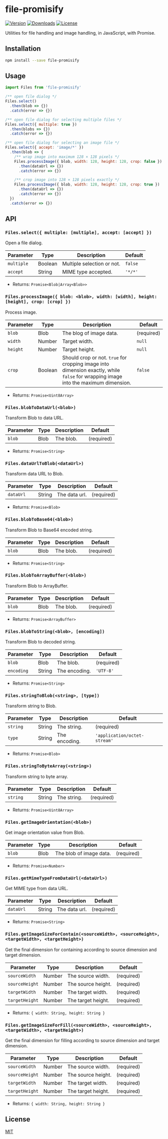 # file-promisify

[![Version](https://img.shields.io/npm/v/file-promisify.svg)](https://www.npmjs.com/package/file-promisify)
[![Downloads](https://img.shields.io/npm/dm/file-promisify.svg)](https://npmcharts.com/compare/file-promisify?minimal=true)
[![License](https://img.shields.io/npm/l/file-promisify.svg)](https://www.npmjs.com/package/file-promisify)

Utilities for file handling and image handling, in JavaScript, with Promise.

## Installation

```sh
npm install --save file-promisify
```

## Usage

```js
import Files from 'file-promisify'

/** open file dialog */
Files.select()
  .then(blob => {})
  .catch(error => {})

/** open file dialog for selecting multiple files */
Files.select({ multiple: true })
  .then(blobs => {})
  .catch(error => {})

/** open file dialog for selecting an image file */
Files.select({ accept: 'image/*' })
  .then(blob => {
    /** wrap image into maximum 128 × 128 pixels */
    Files.processImage({ blob, width: 128, height: 128, crop: false })
      .then(dataUrl => {})
      .catch(error => {})

    /** crop image into 128 × 128 pixels exactly */
    Files.processImage({ blob, width: 128, height: 128, crop: true })
      .then(dataUrl => {})
      .catch(error => {})
  })
  .catch(error => {})
```

## API

### `Files.select({ multiple: [multiple], accept: [accept] })`

Open a file dialog.

| Parameter | Type | Description | Default |
| --- | --- | --- | --- |
| `multiple` | Boolean | Multiple selection or not. | `false` |
| `accept` | String | MIME type accepted. | `'*/*'` |

- Returns: `Promise<Blob|Array<Blob>>`

### `Files.processImage({ blob: <blob>, width: [width], height: [height], crop: [crop] })`

Process image.

| Parameter | Type | Description | Default |
| --- | --- | --- | --- |
| `blob` | Blob | The blog of image data. | (required) |
| `width` | Number | Target width. | `null` |
| `height` | Number | Target height. | `null` |
| `crop` | Boolean | Should crop or not. `true` for cropping image into dimension exactly, while `false` for wrapping image into the maximum dimension. | `false` |

- Returns: `Promise<Uint8Array>`

### `Files.blobToDataUrl(<blob>)`

Transform Blob to data URL.

| Parameter | Type | Description | Default |
| --- | --- | --- | --- |
| `blob` | Blob | The blob. | (required) |

- Returns: `Promise<String>`

### `Files.dataUrlToBlob(<dataUrl>)`

Transform data URL to Blob.

| Parameter | Type | Description | Default |
| --- | --- | --- | --- |
| `dataUrl` | String | The data url. | (required) |

- Returns: `Promise<Blob>`

### `Files.blobToBase64(<blob>)`

Transform Blob to Base64 encoded string.

| Parameter | Type | Description | Default |
| --- | --- | --- | --- |
| `blob` | Blob | The blob. | (required) |

- Returns: `Promise<String>`

### `Files.blobToArrayBuffer(<blob>)`

Transform Blob to ArrayBuffer.

| Parameter | Type | Description | Default |
| --- | --- | --- | --- |
| `blob` | Blob | The blob. | (required) |

- Returns: `Promise<ArrayBuffer>`

### `Files.blobToString(<blob>, [encoding])`

Transform Blob to decoded string.

| Parameter | Type | Description | Default |
| --- | --- | --- | --- |
| `blob` | Blob | The blob. | (required) |
| `encoding` | String | The encoding. | `'UTF-8'` |

- Returns: `Promise<String>`

### `Files.stringToBlob(<string>, [type])`

Transform string to Blob.

| Parameter | Type | Description | Default |
| --- | --- | --- | --- |
| `string` | String | The string. | (required) |
| `type` | String | The encoding. | `'application/octet-stream'` |

- Returns: `Promise<Blob>`

### `Files.stringToByteArray(<string>)`

Transform string to byte array.

| Parameter | Type | Description | Default |
| --- | --- | --- | --- |
| `string` | String | The string. | (required) |

- Returns: `Promise<Uint8Array>`

### `Files.getImageOrientation(<blob>)`

Get image orientation value from Blob.

| Parameter | Type | Description | Default |
| --- | --- | --- | --- |
| `blob` | Blob | The blob of image data. | (required) |

- Returns: `Promise<Number>`

### `Files.getMimeTypeFromDataUrl(<dataUrl>)`

Get MIME type from data URL.

| Parameter | Type | Description | Default |
| --- | --- | --- | --- |
| `dataUrl` | String | The data url. | (required) |

- Returns: `Promise<String>`

### `Files.getImageSizeForContain(<sourceWidth>, <sourceHeight>, <targetWidth>, <targetHeight>)`

Get the final dimension for containing according to source dimension and target dimension.

| Parameter | Type | Description | Default |
| --- | --- | --- | --- |
| `sourceWidth` | Number | The source width. | (required) |
| `sourceHeight` | Number | The source height. | (required) |
| `targetWidth` | Number | The target width. | (required) |
| `targetHeight` | Number | The target height. | (required) |

- Returns: `{ width: String, height: String }`

### `Files.getImageSizeForFill(<sourceWidth>, <sourceHeight>, <targetWidth>, <targetHeight>)`

Get the final dimension for filling according to source dimension and target dimension.

| Parameter | Type | Description | Default |
| --- | --- | --- | --- |
| `sourceWidth` | Number | The source width. | (required) |
| `sourceHeight` | Number | The source height. | (required) |
| `targetWidth` | Number | The target width. | (required) |
| `targetHeight` | Number | The target height. | (required) |

- Returns: `{ width: String, height: String }`

## License

[MIT](http://opensource.org/licenses/MIT)
